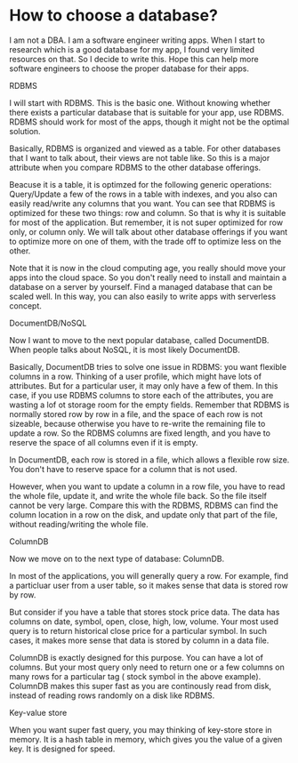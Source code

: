 # How to choose a database?

I am not a DBA. I am a software engineer writing apps. When I start to research which is a good database for my app, I found very limited resources on that. So I decide to write this. Hope this can help more software engineers to choose the proper database for their apps.

RDBMS

I will start with RDBMS. This is the basic one. Without knowing whether there exists a particular database that is suitable for your app, use RDBMS. RDBMS should work for most of the apps, though it might not be the optimal solution. 

Basically, RDBMS is organized and viewed as a table. For other databases that I want to talk about, their views are not table like. So this is a major attribute when you compare RDBMS to the other database offerings. 

Beacuse it is a table, it is optimzed for the following generic operations: Query/Update a few of the rows in a table with indexes, and you also can easily read/write any columns that you want. You can see that RDBMS is optimized for these two things: row and column. So that is why it is suitable for most of the application. But remember, it is not super optimized for row only, or column only. We will talk about other database offerings if you want to optimize more on one of them, with the trade off to optimize less on the other.

Note that it is now in the cloud computing age, you really should move your apps into the cloud space. So you don't really need to install and maintain a database on a server by yourself. Find a managed database that can be scaled well. In this way, you can also easily to write apps with serverless concept. 

DocumentDB/NoSQL

Now I want to move to the next popular database, called DocumentDB. When people talks about NoSQL, it is most likely DocumentDB. 

Basically, DocumentDB tries to solve one issue in RDBMS: you want flexible columns in a row. Thinking of a user profile, which might have lots of attributes. But for a particular user, it may only have a few of them. In this case, if you use RDBMS columns to store each of the attributes, you are wasting a lof ot storage room for the empty fields. Remember that RDBMS is normally stored row by row in a file, and the space of each row is not sizeable, because otherwise you have to re-write the remaining file to update a row. So the RDBMS columns are fixed length, and you have to reserve the space of all columns even if it is empty.

In DocumentDB, each row is stored in a file, which allows a flexible row size. You don't have to reserve space for a column that is not used.

However, when you want to update a column in a row file, you have to read the whole file, update it, and write the whole file back. So the file itself cannot be very large. Compare this with the RDBMS, RDBMS can find the column location in a row on the disk, and update only that part of the file, without reading/writing the whole file.

ColumnDB

Now we move on to the next type of database: ColumnDB. 

In most of the applications, you will generally query a row. For example, find a particluar user from a user table, so it makes sense that data is stored row by row.

But consider if you have a table that stores stock price data. The data has columns on date, symbol, open, close, high, low, volume. Your most used query is to return historical close price for a particular symbol. In such cases, it makes more sense that data is stored by column in a data file.

ColumnDB is exactly designed for this purpose. You can have a lot of columns. But your most query only need to return one or a few columns on many rows for a particular tag ( stock symbol in the above example). ColumnDB makes this super fast as you are continously read from disk, instead of reading rows randomly on a disk like RDBMS.

Key-value store

When you want super fast query, you may thinking of key-store store in memory. It is a hash table in memory, which gives you the value of a given key. It is designed for speed.







